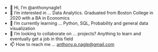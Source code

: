 - 👋 Hi, I’m @anthonynagle1
- 👀 I’m interested in ... Data Analytics. Graduated from Boston College in 2020 with a BA in Economics
- 🌱 I’m currently learning ... Python, SQL, Probability and general data visualization
- 💞️ I’m looking to collaborate on ... projects? Anything to learn and eventually get a job in this field
- 📫 How to reach me ... anthony.p.nagle@gmail.com

<!---
anthonynagle1/anthonynagle1 is a ✨ special ✨ repository because its `README.md` (this file) appears on your GitHub profile.
You can click the Preview link to take a look at your changes.
--->

